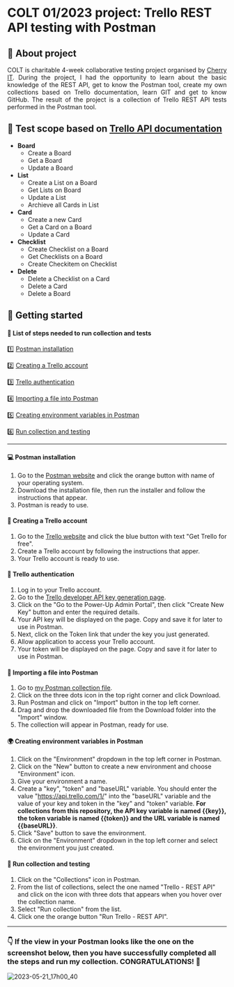 # COLT 01/2023 project: Trello REST API testing with Postman

## :information_desk_person: About project

<p align="justify">COLT is charitable 4-week collaborative testing project organised by <a href="http://cherry-it.pl/podsumowanie-colt-1-2023/" target="_blank">Cherry IT</a>. During the project, I had the opportunity to learn about the basic knowledge of the REST API, get to know the Postman tool, create my own collections based on Trello documentation, learn GIT and get to know GitHub. The result of the project is a collection of Trello REST API tests performed in the Postman tool.</p>

## :mag_right: Test scope based on [Trello API documentation](https://developer.atlassian.com/cloud/trello/rest/api-group-actions/)

- **Board**
  - Create a Board
  - Get a Board
  - Update a Board
- **List**
  - Create a List on a Board
  - Get Lists on Board
  - Update a List
  - Archieve all Cards in List
- **Card**
  - Create a new Card
  - Get a Card on a Board
  - Update a Card
- **Checklist**
  - Create Checklist on a Board
  - Get Checklists on a Board
  - Create Checkitem on Checklist
- **Delete**
  - Delete a Checklist on a Card
  - Delete a Card 
  - Delete a Board

## :rocket: Getting started

#### :pushpin: List of steps needed to run collection and tests

1️⃣ [Postman installation](#one)

:two: [Creating a Trello account](#two)

:three: [Trello authentication](#three)

:four: [Importing a file into Postman](#four)

:five: [Creating environment variables in Postman](#five)

:six: [Run collection and testing](#six)

------

#### <a name="one">:computer: Postman installation</a>

1. Go to the [Postman website](https://www.postman.com/downloads/) and click the orange button with name of your operating system.
2. Download the installation file, then run the installer and follow the instructions that appear.
3. Postman is ready to use.
    
#### <a name="two">:date: Creating a Trello account</a>

1. Go to the [Trello website](https://trello.com/) and click the blue button with text "Get Trello for free".
2. Create a Trello account by following the instructions that apper.
3. Your Trello account is ready to use.

#### <a name="three">:key: Trello authentication</a>

1. Log in to your Trello account.
2. Go to the [Trello developer API key generation page](https://trello.com/app-key).
3. Click on the "Go to the Power-Up Admin Portal", then click "Create New Key" button and enter the required details.
4. Your API key will be displayed on the page. Copy and save it for later to use in Postman.
5. Next, click on the Token link that under the key you just generated.
6. Allow application to access your Trello account.
7. Your token will be displayed on the page. Copy and save it for later to use in Postman.

#### <a name="four">:open_file_folder: Importing a file into Postman</a>

1. Go to [my Postman collection file](https://github.com/k-czekaj/Trello_REST_API/blob/main/Trello%20-%20REST%20API.postman_collection.json).
2. Click on the three dots icon in the top right corner and click Download.
3. Run Postman and click on "Import" button in the top left corner.
4. Drag and drop the downloaded file from the Download folder into the "Import" window.
5. The collection will appear in Postman, ready for use.   

#### <a name="five">:earth_africa: Creating environment variables in Postman</a>
1. Click on the "Environment" dropdown in the top left corner in Postman.
2. Click on the "New" button to create a new environment and choose "Environment" icon.
3. Give your environment a name.
4. Create a "key", "token" and "baseURL" variable. You should enter the value "https://api.trello.com/1/" into the "baseURL" variable and the value of your key and token in the "key" and "token" variable. **For collections from this repository, the API key variable is named {{key}}, the token variable is named {{token}} and the URL variable is named {{baseURL}}**.
5. Click "Save" button to save the environment.
6. Click on the "Environment" dropdown in the top left corner and select the environment you just created.</p>

#### <a name="six">:runner: Run collection and testing</a>

1. Click on the "Collections" icon in Postman.
2. From the list of collections, select the one named "Trello - REST API" and click on the icon with three dots that appears when you hover over the collection name.
3. Select "Run collection" from the list.
4. Click one the orange button "Run Trello - REST API".

--------
### :point_down: If the view in your Postman looks like the one on the screenshot below, then you have successfully completed all the steps and run my collection. CONGRATULATIONS! :clap:

![2023-05-21_17h00_40](https://github.com/k-czekaj/Trello_REST_API/assets/122294284/b99d7fa1-1199-4846-a95e-a2473926df8d)


